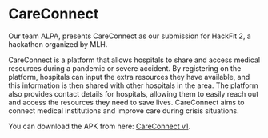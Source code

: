 # CareConnect

Our team ALPA, presents CareConnect as our submission for HackFit 2, a hackathon organized by MLH.


CareConnect is a platform that allows hospitals to share and access medical resources during a pandemic or severe accident. By registering on the platform, hospitals can input the extra resources they have available, and this information is then shared with other hospitals in the area. The platform also provides contact details for hospitals, allowing them to easily reach out and access the resources they need to save lives. CareConnect aims to connect medical institutions and improve care during crisis situations.

You can download the APK from here: [CareConnect v1](https://drive.google.com/file/d/1KJ9duriNgV74DY-1z2gDO0zeLxo00CZk/view?usp=sharing).
